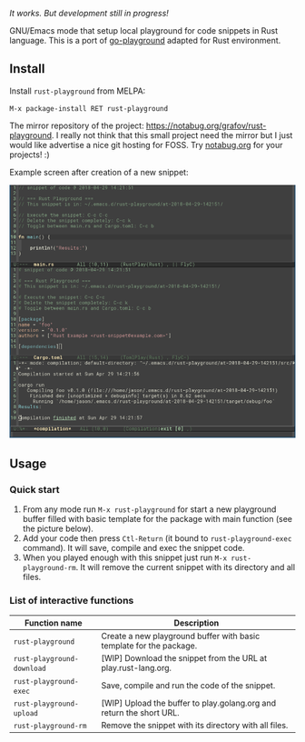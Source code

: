 <!--*- mode:markdown;mode:orgtbl;fill-column:99 -*-->
<!-- # rust-playground [![MELPA Stable](https://stable.melpa.org/packages/rust-playground-badge.svg)](https://stable.melpa.org/#/rust-playground) [![MELPA](https://melpa.org/packages/rust-playground-badge.svg)](https://melpa.org/#/rust-playground) -->

*It works. But development still in progress!*

GNU/Emacs mode that setup local playground for code snippets in Rust
language.  This is a port of
[go-playground](https://github.com/grafov/go-playground) adapted for
Rust environment.

## Install

Install `rust-playground` from MELPA:

    M-x package-install RET rust-playground

The mirror repository of the project: https://notabug.org/grafov/rust-playground.
I really not think that this small project need the mirror but I just would like advertise a nice
git hosting for FOSS. Try [notabug.org](https://notabug.org) for your projects! :)

Example screen after creation of a new snippet:

![screenshot](rust-playground-after-start.png)

## Usage

### Quick start

1. From any mode run `M-x rust-playground` for start a new playground buffer filled with basic
   template for the package with main function (see the picture below).
1. Add your code then press `Ctl-Return` (it bound to `rust-playground-exec` command). It will save,
   compile and exec the snippet code.
1. When you played enough with this snippet just run `M-x rust-playground-rm`. It will remove the
   current snippet with its directory and all files.

### List of interactive functions

<!---
#+ORGTBL: SEND keys orgtbl-to-gfm
| Function name              | Description                                                          |
|----------------------------+----------------------------------------------------------------------|
| `rust-playground`          | Create a new playground buffer with basic template for the package.  |
| `rust-playground-download` | [WIP] Download the snippet from the URL at play.rust-lang.org.       |
| `rust-playground-exec`     | Save, compile and run the code of the snippet.                       |
| `rust-playground-upload`   | [WIP] Upload the buffer to play.golang.org and return the short URL. |
| `rust-playground-rm`       | Remove the snippet with its directory with all files.                |
-->
<!--- BEGIN RECEIVE ORGTBL keys -->
| Function name | Description |
|---|---|
| `rust-playground` | Create a new playground buffer with basic template for the package. |
| `rust-playground-download` | [WIP] Download the snippet from the URL at play.rust-lang.org. |
| `rust-playground-exec` | Save, compile and run the code of the snippet. |
| `rust-playground-upload` | [WIP] Upload the buffer to play.golang.org and return the short URL. |
| `rust-playground-rm` | Remove the snippet with its directory with all files. |
<!--- END RECEIVE ORGTBL keys -->
